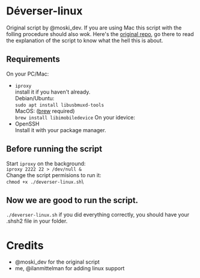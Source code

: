 # Déverser-linux
Original script by @moski_dev. If you are using Mac this script with the folling procedure should also wok. Here's the [original repo](https://github.com/MatthewPierson/deverser), go there to read the explanation of the script to know what the hell this is about.
## Requirements
On your PC/Mac:
- `iproxy`\
install it if you haven't already.\
Debian/Ubuntu:\
`sudo apt install libusbmuxd-tools`\
MacOS: ([brew](brew.sh) required)\
`brew install libimobiledevice`
On your idevice:
- OpenSSH\
Install it with your package manager.
## Before running the script
Start `iproxy` on the background:\
`iproxy 2222 22 > /dev/null &`\
Change the script permisions to run it:\
`chmod +x ./deverser-linux.sh`\
## Now we are good to run the script.
`./deverser-linux.sh`
if you did everything correctly, you should have your .shsh2 file in your folder.
# Credits
- @moski_dev for the original script
- me, @ilanmittelman for adding linux support
